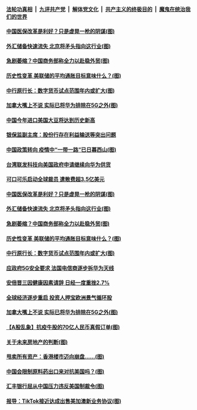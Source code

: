 

####  [法轮功真相](../../../../basic/blob/master/README.md?t=08300402) &nbsp;|&nbsp; [九评共产党](../../../../9ping.md/blob/master/README.md?t=08300402) &nbsp;|&nbsp; [解体党文化](../../../../jtdwh.md/blob/master/README.md?t=08300402)  &nbsp;|&nbsp; [共产主义的终极目的](../../../../gczydzjmd.md/blob/master/README.md?t=08300402) &nbsp;|&nbsp; [魔鬼在统治我们的世界](../../../../mgztzwmdsj.md/blob/master/README.md?t=08300402) 

#### [中国医保改革是利好？只是虚晃一枪的阴谋(图)](../pages/p5/944498.md?t=08300402) 

#### [外汇储备快速流失 北京将矛头指向这行业(图)](../pages/p5/944470.md?t=08300402) 

#### [急剧萎缩？中国商务部称全力以赴稳外贸(图)](../pages/p5/944465.md?t=08300402) 

#### [历史性变革 美联储的平均通胀目标意味什么？(图)](../pages/p5/944468.md?t=08300402) 

#### [中行原行长：数字货币试点范围年内或扩大(图)](../pages/p5/944458.md?t=08300402) 

#### [加拿大嘴上不说 实际已将华为排除在5G之外(图)](../pages/p5/944440.md?t=08300402) 

#### [中国今年进口美国大豆将达到历史新高](../pages/p5/944573.md?t=08300402) 

#### [银保监副主席：股份行存在利益输送等突出问题](../pages/p5/944557.md?t=08300402) 

#### [中国政策转向 疫情中“一带一路”已日暮西山(图)](../pages/p5/944556.md?t=08300402) 

#### [台湾联发科技向美国政府申请继续向华为供货](../pages/p5/944553.md?t=08300402) 

#### [可口可乐启动全球裁员 遣散费超3.5亿美元](../pages/p5/944552.md?t=08300402) 

#### [中国医保改革是利好？只是虚晃一枪的阴谋(图)](../pages/p5/944498.md?t=08300402) 

#### [外汇储备快速流失 北京将矛头指向这行业(图)](../pages/p5/944470.md?t=08300402) 

#### [急剧萎缩？中国商务部称全力以赴稳外贸(图)](../pages/p5/944465.md?t=08300402) 

#### [历史性变革 美联储的平均通胀目标意味什么？(图)](../pages/p5/944468.md?t=08300402) 

#### [中行原行长：数字货币试点范围年内或扩大(图)](../pages/p5/944458.md?t=08300402) 

#### [应政府5G安全要求 法国电信商逐步拆华为天线](../pages/p5/944449.md?t=08300402) 

#### [安倍晋三因健康因素请辞 日经一度重挫2.7%](../pages/p5/944443.md?t=08300402) 

#### [全球经济逐步重启 投资人押宝欧洲景气循环股](../pages/p5/944442.md?t=08300402) 

#### [加拿大嘴上不说 实际已将华为排除在5G之外(图)](../pages/p5/944440.md?t=08300402) 

#### [【A股乱象】抗疫牛股的70亿人民币真假订单(图)](../pages/p5/944398.md?t=08300402) 

#### [关于未来房地产的判断(图)](../pages/p5/944174.md?t=08300402) 

#### [甩卖所有资产：香港楼市迈向崩盘……(图)](../pages/p5/944389.md?t=08300402) 

#### [中国会限制原料药出口来对抗美国吗？(图)](../pages/p5/944388.md?t=08300402) 

#### [汇丰银行屈从中国压力违反美国制裁令(图)](../pages/p5/944386.md?t=08300402) 

#### [报导：TikTok接近达成出售美加澳新业务协议(图)](../pages/p5/944380.md?t=08300402) 

